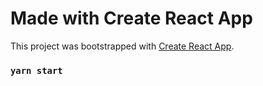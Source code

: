 # Made with Create React App

This project was bootstrapped with [Create React App](https://github.com/facebook/create-react-app).

### `yarn start`

